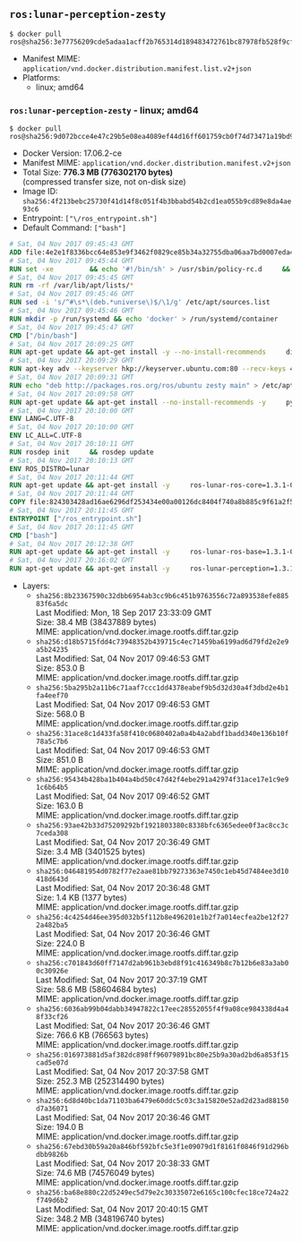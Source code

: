 ## `ros:lunar-perception-zesty`

```console
$ docker pull ros@sha256:3e77756209cde5adaa1acff2b765314d189483472761bc87978fb528f9cf2ae9
```

-	Manifest MIME: `application/vnd.docker.distribution.manifest.list.v2+json`
-	Platforms:
	-	linux; amd64

### `ros:lunar-perception-zesty` - linux; amd64

```console
$ docker pull ros@sha256:9d072bcce4e47c29b5e08ea4089ef44d16ff601759cb0f74d73471a19bd97e2c
```

-	Docker Version: 17.06.2-ce
-	Manifest MIME: `application/vnd.docker.distribution.manifest.v2+json`
-	Total Size: **776.3 MB (776302170 bytes)**  
	(compressed transfer size, not on-disk size)
-	Image ID: `sha256:4f213bebc25730f41d14f8c051f4b3bbabd54b2cd1ea055b9cd89e8da4ae93c6`
-	Entrypoint: `["\/ros_entrypoint.sh"]`
-	Default Command: `["bash"]`

```dockerfile
# Sat, 04 Nov 2017 09:45:43 GMT
ADD file:4e2e1f8336bcc64e853e9f3462f0829ce85b34a32755dba06aa7bd0007eda4f0 in / 
# Sat, 04 Nov 2017 09:45:44 GMT
RUN set -xe 		&& echo '#!/bin/sh' > /usr/sbin/policy-rc.d 	&& echo 'exit 101' >> /usr/sbin/policy-rc.d 	&& chmod +x /usr/sbin/policy-rc.d 		&& dpkg-divert --local --rename --add /sbin/initctl 	&& cp -a /usr/sbin/policy-rc.d /sbin/initctl 	&& sed -i 's/^exit.*/exit 0/' /sbin/initctl 		&& echo 'force-unsafe-io' > /etc/dpkg/dpkg.cfg.d/docker-apt-speedup 		&& echo 'DPkg::Post-Invoke { "rm -f /var/cache/apt/archives/*.deb /var/cache/apt/archives/partial/*.deb /var/cache/apt/*.bin || true"; };' > /etc/apt/apt.conf.d/docker-clean 	&& echo 'APT::Update::Post-Invoke { "rm -f /var/cache/apt/archives/*.deb /var/cache/apt/archives/partial/*.deb /var/cache/apt/*.bin || true"; };' >> /etc/apt/apt.conf.d/docker-clean 	&& echo 'Dir::Cache::pkgcache ""; Dir::Cache::srcpkgcache "";' >> /etc/apt/apt.conf.d/docker-clean 		&& echo 'Acquire::Languages "none";' > /etc/apt/apt.conf.d/docker-no-languages 		&& echo 'Acquire::GzipIndexes "true"; Acquire::CompressionTypes::Order:: "gz";' > /etc/apt/apt.conf.d/docker-gzip-indexes 		&& echo 'Apt::AutoRemove::SuggestsImportant "false";' > /etc/apt/apt.conf.d/docker-autoremove-suggests
# Sat, 04 Nov 2017 09:45:45 GMT
RUN rm -rf /var/lib/apt/lists/*
# Sat, 04 Nov 2017 09:45:46 GMT
RUN sed -i 's/^#\s*\(deb.*universe\)$/\1/g' /etc/apt/sources.list
# Sat, 04 Nov 2017 09:45:46 GMT
RUN mkdir -p /run/systemd && echo 'docker' > /run/systemd/container
# Sat, 04 Nov 2017 09:45:47 GMT
CMD ["/bin/bash"]
# Sat, 04 Nov 2017 20:09:25 GMT
RUN apt-get update && apt-get install -y --no-install-recommends     dirmngr     gnupg2     && rm -rf /var/lib/apt/lists/*
# Sat, 04 Nov 2017 20:09:29 GMT
RUN apt-key adv --keyserver hkp://keyserver.ubuntu.com:80 --recv-keys 421C365BD9FF1F717815A3895523BAEEB01FA116
# Sat, 04 Nov 2017 20:09:31 GMT
RUN echo "deb http://packages.ros.org/ros/ubuntu zesty main" > /etc/apt/sources.list.d/ros-latest.list
# Sat, 04 Nov 2017 20:09:58 GMT
RUN apt-get update && apt-get install --no-install-recommends -y     python-rosdep     python-rosinstall     python-vcstools     && rm -rf /var/lib/apt/lists/*
# Sat, 04 Nov 2017 20:10:00 GMT
ENV LANG=C.UTF-8
# Sat, 04 Nov 2017 20:10:00 GMT
ENV LC_ALL=C.UTF-8
# Sat, 04 Nov 2017 20:10:11 GMT
RUN rosdep init     && rosdep update
# Sat, 04 Nov 2017 20:10:13 GMT
ENV ROS_DISTRO=lunar
# Sat, 04 Nov 2017 20:11:44 GMT
RUN apt-get update && apt-get install -y     ros-lunar-ros-core=1.3.1-0*     && rm -rf /var/lib/apt/lists/*
# Sat, 04 Nov 2017 20:11:44 GMT
COPY file:824303428ad16ae6296df253434e00a00126dc8404f740a8b885c9f61a2f5fcb in / 
# Sat, 04 Nov 2017 20:11:45 GMT
ENTRYPOINT ["/ros_entrypoint.sh"]
# Sat, 04 Nov 2017 20:11:45 GMT
CMD ["bash"]
# Sat, 04 Nov 2017 20:12:38 GMT
RUN apt-get update && apt-get install -y     ros-lunar-ros-base=1.3.1-0*     && rm -rf /var/lib/apt/lists/*
# Sat, 04 Nov 2017 20:16:02 GMT
RUN apt-get update && apt-get install -y     ros-lunar-perception=1.3.1-0*     && rm -rf /var/lib/apt/lists/*
```

-	Layers:
	-	`sha256:8b23367590c32dbb6954ab3cc9b6c451b9763556c72a893538efe88583f6a5dc`  
		Last Modified: Mon, 18 Sep 2017 23:33:09 GMT  
		Size: 38.4 MB (38437889 bytes)  
		MIME: application/vnd.docker.image.rootfs.diff.tar.gzip
	-	`sha256:d18b5715fdd4c73948352b439715c4ec71459ba6199ad6d79fd2e2e9a5b24235`  
		Last Modified: Sat, 04 Nov 2017 09:46:53 GMT  
		Size: 853.0 B  
		MIME: application/vnd.docker.image.rootfs.diff.tar.gzip
	-	`sha256:5ba295b2a11b6c71aaf7ccc1dd4378eabef9b5d32d30a4f3dbd2e4b1fa4eef70`  
		Last Modified: Sat, 04 Nov 2017 09:46:53 GMT  
		Size: 568.0 B  
		MIME: application/vnd.docker.image.rootfs.diff.tar.gzip
	-	`sha256:31ace8c1d433fa58f410c0680402a0a4b4a2abdf1badd340e136b10f78a5c7b6`  
		Last Modified: Sat, 04 Nov 2017 09:46:53 GMT  
		Size: 851.0 B  
		MIME: application/vnd.docker.image.rootfs.diff.tar.gzip
	-	`sha256:95434b428ba1b404a4bd50c47d42f4ebe291a42974f31ace17e1c9e91c6b64b5`  
		Last Modified: Sat, 04 Nov 2017 09:46:52 GMT  
		Size: 163.0 B  
		MIME: application/vnd.docker.image.rootfs.diff.tar.gzip
	-	`sha256:93ae42b33d75209292bf1921803380c8338bfc6365edee0f3ac8cc3c7ceda308`  
		Last Modified: Sat, 04 Nov 2017 20:36:49 GMT  
		Size: 3.4 MB (3401525 bytes)  
		MIME: application/vnd.docker.image.rootfs.diff.tar.gzip
	-	`sha256:046481954d0782f77e2aae81bb79273363e7450c1eb45d7484ee3d10418d643d`  
		Last Modified: Sat, 04 Nov 2017 20:36:48 GMT  
		Size: 1.4 KB (1377 bytes)  
		MIME: application/vnd.docker.image.rootfs.diff.tar.gzip
	-	`sha256:4c4254d46ee395d032b5f112b8e496201e1b2f7a014ecfea2be12f272a482ba5`  
		Last Modified: Sat, 04 Nov 2017 20:36:46 GMT  
		Size: 224.0 B  
		MIME: application/vnd.docker.image.rootfs.diff.tar.gzip
	-	`sha256:c701843d60ff7147d2ab961b3ebd8f91c416349b8c7b12b6e83a3ab00c30926e`  
		Last Modified: Sat, 04 Nov 2017 20:37:19 GMT  
		Size: 58.6 MB (58604684 bytes)  
		MIME: application/vnd.docker.image.rootfs.diff.tar.gzip
	-	`sha256:6036ab99b04dabb34947822c17eec28552055f4f9a08ce984338d4a48f33cf26`  
		Last Modified: Sat, 04 Nov 2017 20:36:46 GMT  
		Size: 766.6 KB (766563 bytes)  
		MIME: application/vnd.docker.image.rootfs.diff.tar.gzip
	-	`sha256:016973881d5af382dc898ff96079891bc80e25b9a30ad2bd6a853f15cad5e07d`  
		Last Modified: Sat, 04 Nov 2017 20:37:58 GMT  
		Size: 252.3 MB (252314490 bytes)  
		MIME: application/vnd.docker.image.rootfs.diff.tar.gzip
	-	`sha256:6d8d40bc1da71103ba6479e60ddc5c03c3a15820e52ad2d23ad88150d7a36071`  
		Last Modified: Sat, 04 Nov 2017 20:36:46 GMT  
		Size: 194.0 B  
		MIME: application/vnd.docker.image.rootfs.diff.tar.gzip
	-	`sha256:67ebd30b59a20a846bf592bfc5e3f1e09079d1f8161f0846f91d296bdbb9826b`  
		Last Modified: Sat, 04 Nov 2017 20:38:33 GMT  
		Size: 74.6 MB (74576049 bytes)  
		MIME: application/vnd.docker.image.rootfs.diff.tar.gzip
	-	`sha256:ba68e880c22d5249ec5d79e2c30335072e6165c100cfec18ce724a22f749d6b2`  
		Last Modified: Sat, 04 Nov 2017 20:40:15 GMT  
		Size: 348.2 MB (348196740 bytes)  
		MIME: application/vnd.docker.image.rootfs.diff.tar.gzip

